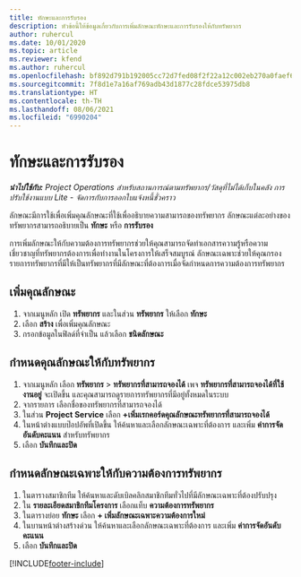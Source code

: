 ```yaml
---
title: ทักษะและการรับรอง
description: หัวข้อนี้ให้ข้อมูลเกี่ยวกับการเพิ่มลักษณะทักษะและการรับรองให้กับทรัพยากร
author: ruhercul
ms.date: 10/01/2020
ms.topic: article
ms.reviewer: kfend
ms.author: ruhercul
ms.openlocfilehash: bf892d791b192005cc72d7fed08f2f22a12c002eb270a0faef6ae476fafafc20
ms.sourcegitcommit: 7f8d1e7a16af769adb43d1877c28fdce53975db8
ms.translationtype: HT
ms.contentlocale: th-TH
ms.lasthandoff: 08/06/2021
ms.locfileid: "6990204"
---
```

# <a name="skills-and-certifications"></a>ทักษะและการรับรอง
_**นำไปใช้กับ:** Project Operations สำหรับสถานการณ์ตามทรัพยากร/วัสดุที่ไม่ได้เก็บในคลัง การปรับใช้งานแบบ Lite - จัดการกับการออกใบแจ้งหนี้ชั่วคราว_

ลักษณะมีการใช้เพื่อเพิ่มคุณลักษณะที่ใช้เพื่ออธิบายความสามารถของทรัพยากร ลักษณะแต่ละอย่างของทรัพยากรสามารถอธิบายเป็น **ทักษะ** หรือ **การรับรอง**

การเพิ่มลักษณะให้กับความต้องการทรัพยากรช่วยให้คุณสามารถจัดทำเอกสารความรู้หรือความเชี่ยวชาญที่ทรัพยากรต้องการเพื่อทำงานในโครงการให้เสร็จสมบูรณ์ ลักษณะเฉพาะช่วยให้คุณกรองรายการทรัพยากรที่มีให้เป็นทรัพยากรที่มีลักษณะที่ต้องการเมื่อจัดกำหนดการความต้องการทรัพยากร

## <a name="add-characteristics"></a>เพิ่มคุณลักษณะ

1. จากเมนูหลัก เปิด **ทรัพยากร** และในส่วน **ทรัพยากร** ให้เลือก **ทักษะ**
2. เลือก **สร้าง** เพื่อเพิ่มคุณลักษณะ
3. กรอกข้อมูลในฟิลด์ที่จำเป็น แล้วเลือก **ชนิดลักษณะ**

## <a name="assign-characteristics-to-resources"></a>กำหนดคุณลักษณะให้กับทรัพยากร

1. จากเมนูหลัก เลือก **ทรัพยากร** > **ทรัพยากรที่สามารถจองได้** เพจ **ทรัพยากรที่สามารถจองได้ที่ใช้งานอยู่** จะเปิดขึ้น และคุณสามารถดูรายการทรัพยากรที่มีอยู่ทั้งหมดในระบบ
2. จากรายการ เลือกชื่อของทรัพยากรที่สามารถจองได้
3. ในส่วน **Project Service** เลือก **+เพิ่มเรกคอร์ดคุณลักษณะทรัพยากรที่สามารถจองได้**
4. ในหน้าต่างแบบป๊อปอัพที่เปิดขึ้น ให้ค้นหาและเลือกลักษณะเฉพาะที่ต้องการ และเพิ่ม **ค่าการจัดอันดับคะแนน** สำหรับทรัพยากร
5. เลือก **บันทึกและปิด**

## <a name="assign-characteristics-to-resource-requirements"></a>กำหนดลักษณะเฉพาะให้กับความต้องการทรัพยากร

1. ในตารางสมาชิกทีม ให้ค้นหาและดับเบิลคลิกสมาชิกทีมทั่วไปที่มีลักษณะเฉพาะที่ต้องปรับปรุง
2. ใน **รายละเอียดสมาชิกทีมโครงการ** เลือกแท็บ **ความต้องการทรัพยากร**
3. ในตารางย่อย **ทักษะ** เลือก **+ เพิ่มลักษณะเฉพาะความต้องการใหม่**
4. ในบานหน้าต่างสร้างด่วน ให้ค้นหาและเลือกลักษณะเฉพาะที่ต้องการ และเพิ่ม **ค่าการจัดอันดับคะแนน**
5. เลือก **บันทึกและปิด**

[!INCLUDE[footer-include](../includes/footer-banner.md)]